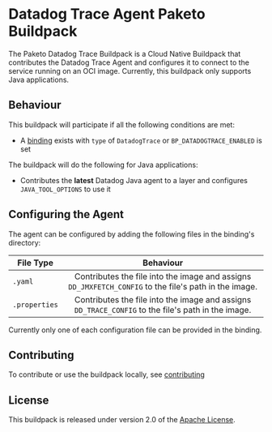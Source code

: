 <!-- # `gcr.io/paketo-buildpacks/azure-application-insights` -->
# Datadog Trace Agent Paketo Buildpack
The Paketo Datadog Trace Buildpack is a Cloud Native Buildpack that contributes the Datadog Trace Agent and configures it to connect to the service running on an OCI image. Currently, this buildpack only supports Java applications.

## Behaviour
This buildpack will participate if all the following conditions are met:

* A [binding](https://paketo.io/docs/buildpacks/configuration/#bindings) exists with `type` of `DatadogTrace` or `BP_DATADOGTRACE_ENABLED` is set

The buildpack will do the following for Java applications:

* Contributes the **latest** Datadog Java agent to a layer and configures `JAVA_TOOL_OPTIONS` to use it

## Configuring the Agent
The agent can be configured by adding the following files in the binding's directory:

| File Type        | Behaviour           |
| ------------- |:-------------:| 
| `.yaml`      |  Contributes the file into the image and assigns `DD_JMXFETCH_CONFIG` to the file's path in the image. | 
| `.properties`      | Contributes the file into the image and assigns `DD_TRACE_CONFIG` to the file's path in the image.      | 

Currently only one of each configuration file can be provided in the binding.

## Contributing
To contribute or use the buildpack locally, see [contributing](./CONTRIBUTING.md)

## License
This buildpack is released under version 2.0 of the [Apache License][a].

[a]: http://www.apache.org/licenses/LICENSE-2.0
